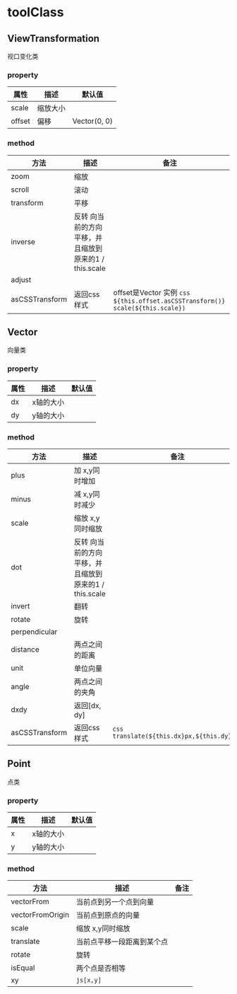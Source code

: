 # toolClass 

## ViewTransformation 

视口变化类

### property

| 属性 | 描述 | 默认值|
| --- | --- | --- |
| scale | 缩放大小 |  |
| offset | 偏移 | Vector(0, 0) |


### method

| 方法 | 描述 | 备注|
| --- | --- | --- |
| zoom | 缩放 |  |
| scroll | 滚动 |  |
| transform | 平移 |  |
| inverse | 反转 向当前的方向平移，并且缩放到原来的1 / this.scale |  |
| adjust |  |  |
| asCSSTransform | 返回css样式 | offset是Vector 实例 ```css ${this.offset.asCSSTransform()} scale(${this.scale})``` |


## Vector 

向量类

### property

| 属性 | 描述 | 默认值|
| --- | --- | --- |
| dx | x轴的大小 |  |
| dy | y轴的大小 |  |


### method

| 方法 | 描述 | 备注|
| --- | --- | --- |
| plus | 加 x,y同时增加 |  |
| minus | 减 x,y同时减少 |  |
| scale | 缩放 x,y同时缩放 |  |
| dot | 反转 向当前的方向平移，并且缩放到原来的1 / this.scale |  |
| invert | 翻转 |  |
| rotate | 旋转 |  |
| perpendicular |  |  |
| distance | 两点之间的距离 |  |
| unit | 单位向量 |  |
| angle | 两点之间的夹角 |  |
| dxdy | 返回[dx, dy] |  |
| asCSSTransform | 返回css样式 | ```css translate(${this.dx}px,${this.dy}px)``` |


## Point 

点类

### property

| 属性 | 描述 | 默认值|
| --- | --- | --- |
| x | x轴的大小 |  |
| y | y轴的大小 |  |


### method

| 方法 | 描述 | 备注|
| --- | --- | --- |
| vectorFrom | 当前点到另一个点到向量 |  |
| vectorFromOrigin | 当前点到原点的向量 |  |
| scale | 缩放 x,y同时缩放 |  |
| translate | 当前点平移一段距离到某个点 |  |
| rotate | 旋转 |  |
| isEqual | 两个点是否相等 |  |
| xy | ```js[x,y]``` |  |